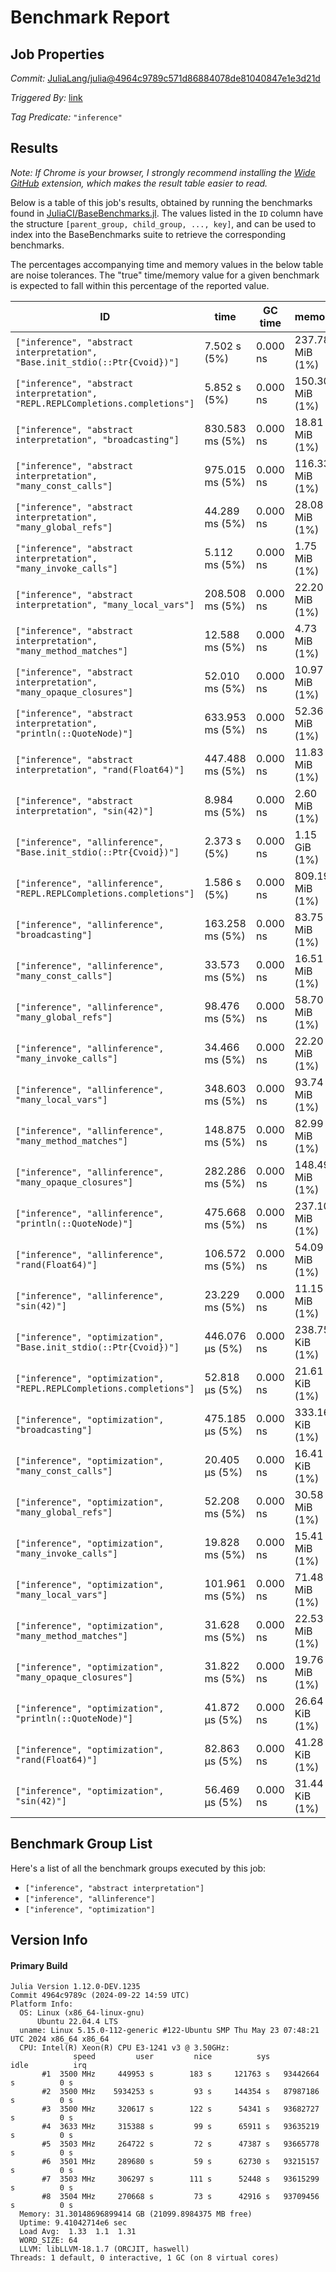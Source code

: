 # Benchmark Report

## Job Properties

*Commit:* [JuliaLang/julia@4964c9789c571d86884078de81040847e1e3d21d](https://github.com/JuliaLang/julia/commit/4964c9789c571d86884078de81040847e1e3d21d)

*Triggered By:* [link](https://github.com/JuliaLang/julia/commit/4964c9789c571d86884078de81040847e1e3d21d#commitcomment-147262526)

*Tag Predicate:* `"inference"`

## Results

*Note: If Chrome is your browser, I strongly recommend installing the [Wide GitHub](https://chrome.google.com/webstore/detail/wide-github/kaalofacklcidaampbokdplbklpeldpj?hl=en)
extension, which makes the result table easier to read.*

Below is a table of this job's results, obtained by running the benchmarks found in
[JuliaCI/BaseBenchmarks.jl](https://github.com/JuliaCI/BaseBenchmarks.jl). The values
listed in the `ID` column have the structure `[parent_group, child_group, ..., key]`,
and can be used to index into the BaseBenchmarks suite to retrieve the corresponding
benchmarks.

The percentages accompanying time and memory values in the below table are noise tolerances. The "true"
time/memory value for a given benchmark is expected to fall within this percentage of the reported value.

| ID | time | GC time | memory | allocations |
|----|------|---------|--------|-------------|
| `["inference", "abstract interpretation", "Base.init_stdio(::Ptr{Cvoid})"]` | 7.502 s (5%) | 0.000 ns | 237.78 MiB (1%) | 4731272 |
| `["inference", "abstract interpretation", "REPL.REPLCompletions.completions"]` | 5.852 s (5%) | 0.000 ns | 150.30 MiB (1%) | 3032918 |
| `["inference", "abstract interpretation", "broadcasting"]` | 830.583 ms (5%) | 0.000 ns | 18.81 MiB (1%) | 388619 |
| `["inference", "abstract interpretation", "many_const_calls"]` | 975.015 ms (5%) | 0.000 ns | 116.33 MiB (1%) | 2579403 |
| `["inference", "abstract interpretation", "many_global_refs"]` | 44.289 ms (5%) | 0.000 ns | 28.08 MiB (1%) | 669360 |
| `["inference", "abstract interpretation", "many_invoke_calls"]` | 5.112 ms (5%) | 0.000 ns | 1.75 MiB (1%) | 37161 |
| `["inference", "abstract interpretation", "many_local_vars"]` | 208.508 ms (5%) | 0.000 ns | 22.20 MiB (1%) | 467497 |
| `["inference", "abstract interpretation", "many_method_matches"]` | 12.588 ms (5%) | 0.000 ns | 4.73 MiB (1%) | 100730 |
| `["inference", "abstract interpretation", "many_opaque_closures"]` | 52.010 ms (5%) | 0.000 ns | 10.97 MiB (1%) | 238684 |
| `["inference", "abstract interpretation", "println(::QuoteNode)"]` | 633.953 ms (5%) | 0.000 ns | 52.36 MiB (1%) | 1020907 |
| `["inference", "abstract interpretation", "rand(Float64)"]` | 447.488 ms (5%) | 0.000 ns | 11.83 MiB (1%) | 243853 |
| `["inference", "abstract interpretation", "sin(42)"]` | 8.984 ms (5%) | 0.000 ns | 2.60 MiB (1%) | 53878 |
| `["inference", "allinference", "Base.init_stdio(::Ptr{Cvoid})"]` | 2.373 s (5%) | 0.000 ns | 1.15 GiB (1%) | 22519951 |
| `["inference", "allinference", "REPL.REPLCompletions.completions"]` | 1.586 s (5%) | 0.000 ns | 809.19 MiB (1%) | 15606815 |
| `["inference", "allinference", "broadcasting"]` | 163.258 ms (5%) | 0.000 ns | 83.75 MiB (1%) | 1635091 |
| `["inference", "allinference", "many_const_calls"]` | 33.573 ms (5%) | 0.000 ns | 16.51 MiB (1%) | 343515 |
| `["inference", "allinference", "many_global_refs"]` | 98.476 ms (5%) | 0.000 ns | 58.70 MiB (1%) | 1639670 |
| `["inference", "allinference", "many_invoke_calls"]` | 34.466 ms (5%) | 0.000 ns | 22.20 MiB (1%) | 472896 |
| `["inference", "allinference", "many_local_vars"]` | 348.603 ms (5%) | 0.000 ns | 93.74 MiB (1%) | 2205288 |
| `["inference", "allinference", "many_method_matches"]` | 148.875 ms (5%) | 0.000 ns | 82.99 MiB (1%) | 1723580 |
| `["inference", "allinference", "many_opaque_closures"]` | 282.286 ms (5%) | 0.000 ns | 148.49 MiB (1%) | 2888408 |
| `["inference", "allinference", "println(::QuoteNode)"]` | 475.668 ms (5%) | 0.000 ns | 237.10 MiB (1%) | 4582847 |
| `["inference", "allinference", "rand(Float64)"]` | 106.572 ms (5%) | 0.000 ns | 54.09 MiB (1%) | 1081523 |
| `["inference", "allinference", "sin(42)"]` | 23.229 ms (5%) | 0.000 ns | 11.15 MiB (1%) | 235781 |
| `["inference", "optimization", "Base.init_stdio(::Ptr{Cvoid})"]` | 446.076 μs (5%) | 0.000 ns | 238.75 KiB (1%) | 4358 |
| `["inference", "optimization", "REPL.REPLCompletions.completions"]` | 52.818 μs (5%) | 0.000 ns | 21.61 KiB (1%) | 434 |
| `["inference", "optimization", "broadcasting"]` | 475.185 μs (5%) | 0.000 ns | 333.16 KiB (1%) | 4962 |
| `["inference", "optimization", "many_const_calls"]` | 20.405 μs (5%) | 0.000 ns | 16.41 KiB (1%) | 337 |
| `["inference", "optimization", "many_global_refs"]` | 52.208 ms (5%) | 0.000 ns | 30.58 MiB (1%) | 970308 |
| `["inference", "optimization", "many_invoke_calls"]` | 19.828 ms (5%) | 0.000 ns | 15.41 MiB (1%) | 335301 |
| `["inference", "optimization", "many_local_vars"]` | 101.961 ms (5%) | 0.000 ns | 71.48 MiB (1%) | 1737380 |
| `["inference", "optimization", "many_method_matches"]` | 31.628 ms (5%) | 0.000 ns | 22.53 MiB (1%) | 497507 |
| `["inference", "optimization", "many_opaque_closures"]` | 31.822 ms (5%) | 0.000 ns | 19.76 MiB (1%) | 467906 |
| `["inference", "optimization", "println(::QuoteNode)"]` | 41.872 μs (5%) | 0.000 ns | 26.64 KiB (1%) | 547 |
| `["inference", "optimization", "rand(Float64)"]` | 82.863 μs (5%) | 0.000 ns | 41.28 KiB (1%) | 985 |
| `["inference", "optimization", "sin(42)"]` | 56.469 μs (5%) | 0.000 ns | 31.44 KiB (1%) | 623 |

## Benchmark Group List

Here's a list of all the benchmark groups executed by this job:

- `["inference", "abstract interpretation"]`
- `["inference", "allinference"]`
- `["inference", "optimization"]`

## Version Info

#### Primary Build

```
Julia Version 1.12.0-DEV.1235
Commit 4964c9789c (2024-09-22 14:59 UTC)
Platform Info:
  OS: Linux (x86_64-linux-gnu)
      Ubuntu 22.04.4 LTS
  uname: Linux 5.15.0-112-generic #122-Ubuntu SMP Thu May 23 07:48:21 UTC 2024 x86_64 x86_64
  CPU: Intel(R) Xeon(R) CPU E3-1241 v3 @ 3.50GHz: 
              speed         user         nice          sys         idle          irq
       #1  3500 MHz     449953 s        183 s     121763 s   93442664 s          0 s
       #2  3500 MHz    5934253 s         93 s     144354 s   87987186 s          0 s
       #3  3500 MHz     320617 s        122 s      54341 s   93682727 s          0 s
       #4  3633 MHz     315388 s         99 s      65911 s   93635219 s          0 s
       #5  3503 MHz     264722 s         72 s      47387 s   93665778 s          0 s
       #6  3501 MHz     289680 s         59 s      62730 s   93215157 s          0 s
       #7  3503 MHz     306297 s        111 s      52448 s   93615299 s          0 s
       #8  3504 MHz     270668 s         73 s      42916 s   93709456 s          0 s
  Memory: 31.30148696899414 GB (21099.8984375 MB free)
  Uptime: 9.41042714e6 sec
  Load Avg:  1.33  1.1  1.31
  WORD_SIZE: 64
  LLVM: libLLVM-18.1.7 (ORCJIT, haswell)
Threads: 1 default, 0 interactive, 1 GC (on 8 virtual cores)

```
